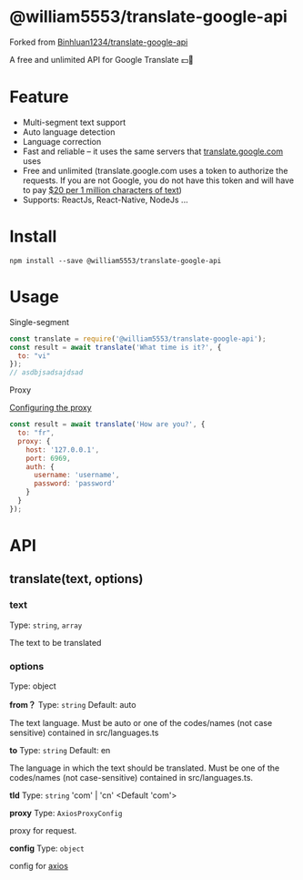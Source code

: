 # @william5553/translate-google-api

Forked from [Binhluan1234/translate-google-api](https://github.com/Binhluan1234/translate-google-api)

A free and unlimited API for Google Translate  💵🚫
# Feature

- Multi-segment text support
- Auto language detection
- Language correction
- Fast and reliable – it uses the same servers that [translate.google.com](https://translate.google.com/) uses
- Free and unlimited (translate.google.com uses a token to authorize the requests. If you are not Google, you do not have this token and will have to pay [$20 per 1 million characters of text](https://cloud.google.com/translate/v2/pricing))
- Supports: ReactJs, React-Native, NodeJs ...

# Install

```shell
npm install --save @william5553/translate-google-api
```

# Usage

Single-segment
```javascript
const translate = require('@william5553/translate-google-api');
const result = await translate('What time is it?', {
  to: "vi"
});
// asdbjsadsajdsad
```

Proxy

[Configuring the proxy](https://github.com/axios/axios#request-config)
```javascript
const result = await translate('How are you?', {
  to: "fr",
  proxy: {
    host: '127.0.0.1',
    port: 6969,
    auth: {
      username: 'username',
      password: 'password'
    }
  }
});
```

# API

## translate(text, options)

### text

Type: `string`, `array`

The text to be translated

### options

Type: object

**from？**
Type: `string` Default: auto

The text language. Must be auto or one of the codes/names (not case sensitive) contained in src/languages.ts

**to**
Type: `string` Default: en

The language in which the text should be translated. Must be one of the codes/names (not case-sensitive) contained in src/languages.ts.

**tld**
Type: `string` 'com' | 'cn' <Default 'com'>

**proxy**
Type: `AxiosProxyConfig`

proxy for request.

**config**
Type: `object`

config for [axios](https://github.com/axios/axios)

